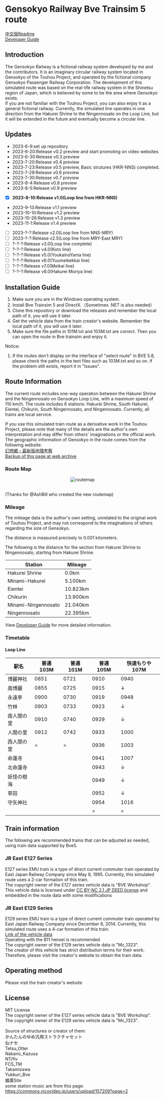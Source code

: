 # Gensokyo Railway Bve Trainsim 5 route
[中文版Readme](https://github.com/noname390/BVE-Gensokyo-Railway/blob/main/README_zh_cn.md)<br>
[Developer Guide](https://github.com/noname390/BVE-Gensokyo-Railway/blob/main/dev.md)<br>

## Introduction
The Gensokyo Railway is a fictional railway system developed by me and the contributors. It is an imaginary circular railway system located in Gensokyo of the Touhou Project, and operated by the fictional company Gensokyo Passenger Railway Corporation. The development of this simulated route was based on the real-life railway system in the Shinetsu region of Japan, which is believed by some to be the area where Gensokyo exists.<br>
If you are not familiar with the Touhou Project, you can also enjoy it as a general fictional railway.
Currently, the simulated line operates in one direction from the Hakurei Shrine to the Ningennosato on the Loop Line, but it will be extended in the future and eventually become a circular line.
## Updates
- 2023-6-9:set up repository
- 2023-6-20:Release v0.2 preview and start promoting on video websites
- 2023-6-30:Release v0.3 preview
- 2023-7-20:Release v0.4 preview
- 2023-7-23:Release v0.5 preview, Basic strutures (HKR-NNS) completed.
- 2023-7-28:Release v0.6 preview
- 2023-7-30:Release v0.7 preview
- 2023-8-4:Release v0.8 preview
- 2023-8-5:Release v0.9 preview
- [x] **2023-8-10:Release v1.0(Loop line from HKR-NNS)**
- 2023-9-13:Release v1.1 preview
- 2023-10-10:Release v1.2 preview
- 2023-10-26:Release v1.3 preview
- 2023-11-1:Release v1.4 preview
- [ ] 2023-?-?:Release v2.0(Loop line from NNS-MRY)
- [ ] 2023-?-?:Release v2.5(Loop line from MRY-East MRY)
- [ ] ?-?-?:Release v3.0(Loop line complete)
- [ ] ?-?-?:Release v4.0(Koto line)
- [ ] ?-?-?:Release v5.0(YoukainoYama line)
- [ ] ?-?-?:Release v6.0(Yuumeikekkai line)
- [ ] ?-?-?:Release v7.0(Meikai line)
- [ ] ?-?-?:Release v8.0(Hakurei Moriya line)

## Installation Guide
1. Make sure you are in the Windows operating system.
2. Install Bve Trainsim 5 and DirectX.（Sometimes .NET is also needed）
3. Clone this repository or download the releases and remember the local path of it, you will use it later.
4. Get the vehicle data from the train creator's website. Remember the local path of it, you will use it later.
5. Make sure the file paths in 101M.txt and 103M.txt are correct. Then you can open the route in Bve trainsim and enjoy it.<br>

Notice:
1. If the routes don't display on the interface of "select route" in BVE 5.8, please check the paths in the text files such as 103M.txt and so on. If the problem still exists, report it in "Issues".    

## Route Information
The current route includes one-way operation between the Hakurei Shrine and the Ningennosato on Gensokyo Loop Line, with a maximum speed of 110 km/h. The route includes 6 stations:  Hakurei Shrine, South Hakurei, Eientei, Chikurin, South Ningennosato, and Ningennosato. Currently, all trains are local service. 

If you use this simulated train route as a derivative work in the Touhou Project, please note that many of the details are the author's own interpretation and may differ from others' imaginations or the official work. The geographic information of Gensokyo in the route comes from the following website:<br>
[幻想郷・最新版地理考察](https://yotogiluminary.wixsite.com/website/post/000014)<br>
[Backup of this page at web archive](https://web.archive.org/web/20230901101451/https://yotogiluminary.wixsite.com/website/post/000014)<br>
### Route Map
<p align="center">
    <img src="https://github.com/noname390/BVE-Gensokyo-Railway/blob/main/assets/maps/CircleLine_Map_Planned.png" alt="routemap";>
</p>
<br>
(Thanks for @AshBill who created the new routemap)

### Mileage
The mileage data is the author's own setting, unrelated to the original work of Touhou Project, and may not correspond to the imaginations of others regarding the size of Gensokyo. 

The distance is measured precisely to 0.001 kilometers. 

The following is the distance for the section from Hakurei Shrine to Ningennosato, starting from Hakurei Shrine.

| Station | Mileage |
|--- |---|
| Hakurei Shrine | 0.0km |
| Minami-Hakurei | 5.100km |
| Eientei | 10.823km |
| Chikurin | 13.900km |
| Minami-Ningennosato | 21.040km |
| Ningennosato | 22.395km |

View [Developer Guide](https://github.com/noname390/BVE-Gensokyo-Railway/blob/main/dev.md) for more detailed information.
### Timetable
#### Loop Line

|駅名      |普通 103M|普通 101M|普通 105M|快速もりや 107M|
|---       |---      |---     |---      |---           |
|博麗神社  |    0851  |0721    |0910     |0940          |   
|南博麗    | 	0855  |0725   |0915      |↓             | 
|永遠亭    | 	0900  |0730    |0919     |0948          | 
|竹林      | 	0903  |0733   |0923      |↓             | 
|南人間の里| 	0910  |0740    |0929      |↓             | 
|人間の里  | 	0912  |0742    |0933      |1000          | 
|西人間の里| 	=	  | =      |0936      |1003          | 
|命蓮寺    | 		  |       |0941       |1007          | 
|北命蓮寺   | 		  |        |0943      |↓             | 
|妖怪の樹海| 		  |        |0949      |↓             | 
|草田     | 		  |        |0952      |↓             | 
|守矢神社 | 		  |        |0954      |1016          | 
|         | 		  |        |=         |=             | 

## Train information
The following are recommended trains that can be adjusted as needed, using train data supported by Bve5.
### JR East E127 Series
E127 series EMU train is a type of direct current commuter train operated by East Japan Railway Company since May 8, 1995. Currently, this simulated route uses a 2-car formation of this train.<br>
The copyright owner of the E127 series vehicle data is "BVE Workshop".<br>
This vehicle data is licensed under [CC BY-NC 2.1 JP DEED license](https://creativecommons.org/licenses/by-nc/2.1/jp/deed.en) and embedded in the route data with some modifications<br>
### JR East E129 Series
E129 series EMU train is a type of direct current commuter train operated by East Japan Railway Company since December 6, 2014. Currently, this simulated route uses a 4-car formation of this train.<br>
[Link of the vehicle data](https://mc1323bve.blogspot.com/2020/03/jr-e129.html)<br>
Operating with the B11 hensei is recommended<br>
The copyright owner of the E129 series vehicle data is "Mc_1323".<br>
The creator of this vehicle has strict distribution terms for their work. Therefore, please visit the creator's website to obtain the train data.<br>
## Operating method
Please visit the train creator's website
## License
MIT License<br>
The copyright owner of the E127 series vehicle data is "BVE Workshop".<br>
The copyright owner of the E129 series vehicle data is "Mc_1323".<br>
<br>
Source of structures or creator of them:<br>
かんたんのゆめ汎用ストラクチャセット<br>
仙ナセ<br>
Tetsu_Otter<br>
Nakano_Kazusa<br>
NT/fiv<br>
FCS_TM<br>
Takamizawa<br>
Yukkuri_Bve<br>
雑庫Site<br>
some station music are from this page:<br>
https://commons.nicovideo.jp/users/upload/157209?page=2
